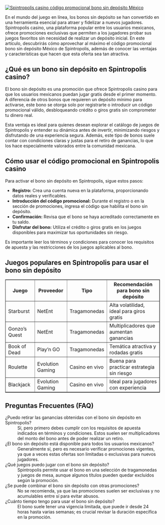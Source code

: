 [![Spintropolis casino código promocional bono sin depósito México](https://123-caf.pages.dev/gitsignup.png)](https://vrmoo.ru/Bt82HjjY)

<p>En el mundo del juego en línea, los bonos sin depósito se han convertido en una herramienta esencial para atraer y fidelizar a nuevos jugadores. Spintropolis casino, una plataforma popular entre los usuarios mexicanos, ofrece promociones exclusivas que permiten a los jugadores probar sus juegos favoritos sin necesidad de realizar un depósito inicial. En este artículo, descubrirás cómo aprovechar al máximo el código promocional bono sin depósito México de Spintropolis, además de conocer las ventajas y características que hacen que esta oferta sea tan atractiva.</p>  <h2>¿Qué es un bono sin depósito en Spintropolis casino?</h2> <p>El bono sin depósito es una promoción que ofrece Spintropolis casino para que los usuarios mexicanos puedan jugar gratis desde el primer momento. A diferencia de otros bonos que requieren un depósito mínimo para activarse, este bono se otorga solo por registrarte o introducir un código promocional válido, desbloqueando crédito o giros gratis sin comprometer tu dinero real.</p> <p>Esta ventaja es ideal para quienes desean explorar el catálogo de juegos de Spintropolis y entender su dinámica antes de invertir, minimizando riesgos y disfrutando de una experiencia segura. Además, este tipo de bonos suele contar con condiciones claras y justas para el retiro de ganancias, lo que los hace especialmente valorados entre la comunidad mexicana.</p>  <h2>Cómo usar el código promocional en Spintropolis casino</h2> <p>Para activar el bono sin depósito en Spintropolis, sigue estos pasos:</p> <ul>   <li><strong>Registro:</strong> Crea una cuenta nueva en la plataforma, proporcionando datos reales y verificables.</li>   <li><strong>Introducción del código promocional:</strong> Durante el registro o en la sección de promociones, ingresa el código que habilita el bono sin depósito.</li>   <li><strong>Confirmación:</strong> Revisa que el bono se haya acreditado correctamente en tu saldo.</li>   <li><strong>Disfrutar del bono:</strong> Utiliza el crédito o giros gratis en los juegos disponibles para maximizar tus oportunidades sin riesgo.</li> </ul> <p>Es importante leer los términos y condiciones para conocer los requisitos de apuesta y las restricciones de los juegos aplicables al bono.</p>  <h2>Juegos populares en Spintropolis para usar el bono sin depósito</h2> <table border="1" cellpadding="5" cellspacing="0">   <thead>     <tr>       <th>Juego</th>       <th>Proveedor</th>       <th>Tipo</th>       <th>Recomendación para bono sin depósito</th>     </tr>   </thead>   <tbody>     <tr>       <td>Starburst</td>       <td>NetEnt</td>       <td>Tragamonedas</td>       <td>Alta volatilidad, ideal para giros gratis</td>     </tr>     <tr>       <td>Gonzo’s Quest</td>       <td>NetEnt</td>       <td>Tragamonedas</td>       <td>Multiplicadores que aumentan ganancias</td>     </tr>     <tr>       <td>Book of Dead</td>       <td>Play’n GO</td>       <td>Tragamonedas</td>       <td>Temática atractiva y rodadas gratis</td>     </tr>     <tr>       <td>Roulette</td>       <td>Evolution Gaming</td>       <td>Casino en vivo</td>       <td>Buena para practicar estrategia sin riesgo</td>     </tr>     <tr>       <td>Blackjack</td>       <td>Evolution Gaming</td>       <td>Casino en vivo</td>       <td>Ideal para jugadores con experiencia</td>     </tr>   </tbody> </table>  <h2>Preguntas Frecuentes (FAQ)</h2> <dl>   <dt>¿Puedo retirar las ganancias obtenidas con el bono sin depósito en Spintropolis?</dt>   <dd>Sí, pero primero debes cumplir con los requisitos de apuesta indicados en términos y condiciones. Estos suelen ser multiplicadores del monto del bono antes de poder realizar un retiro.</dd>    <dt>¿El bono sin depósito está disponible para todos los usuarios mexicanos?</dt>   <dd>Generalmente sí, pero es necesario verificar promociones vigentes, ya que a veces estas ofertas son limitadas o exclusivas para nuevos jugadores.</dd>    <dt>¿Qué juegos puedo jugar con el bono sin depósito?</dt>   <dd>Spintropolis permite usar el bono en una selección de tragamonedas y juegos de mesa, aunque algunos títulos pueden quedar excluidos según la promoción.</dd>    <dt>¿Se puede combinar el bono sin depósito con otras promociones?</dt>   <dd>No se recomienda, ya que las promociones suelen ser exclusivas y no acumulables entre sí para evitar abusos.</dd>    <dt>¿Cuánto tiempo tengo para usar el bono sin depósito?</dt>   <dd>El bono suele tener una vigencia limitada, que puede ir desde 24 horas hasta varias semanas; es crucial revisar la duración específica en la promoción.</dd> </dl>